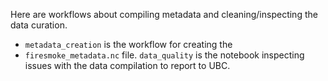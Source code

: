 Here are workflows about compiling metadata and cleaning/inspecting the data curation.

- `metadata_creation` is the workflow for creating the
- `firesmoke_metadata.nc` file.
`data_quality` is the notebook inspecting issues with the data compilation to report to UBC.